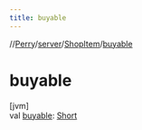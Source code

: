 ```yaml
---
title: buyable
---
```

//[Perry](../../../index.html)/[server](../index.html)/[ShopItem](index.html)/[buyable](buyable.html)



# buyable



[jvm]\
val [buyable](buyable.html): [Short](https://kotlinlang.org/api/latest/jvm/stdlib/kotlin/-short/index.html)




